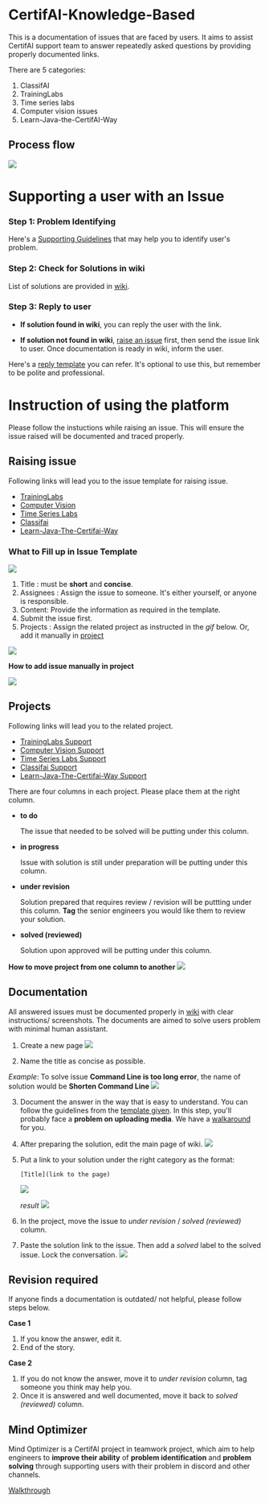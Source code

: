 # CertifAI-Knowledge-Based

This is a documentation of issues that are faced by users. It aims to assist CertifAI support team to answer repeatedly asked questions by providing properly documented links.

There are 5 categories:
1. ClassifAI 
2. TrainingLabs
3. Time series labs
4. Computer vision issues
5. Learn-Java-the-CertifAI-Way 

## Process flow

![](metadata/flow_chart1.jpeg)

# Supporting a user with an Issue
### Step 1: Problem Identifying

Here's a [Supporting Guidelines](https://github.com/CertifaiAI/CertifAI-Knowledge-Base/blob/main/SupportGuidelines.md) that may help you to identify user's problem.

### Step 2: Check for Solutions in wiki

List of solutions are provided in [wiki](https://github.com/CertifaiAI/certifai-wiki/wiki). 

### Step 3: Reply to user

- **If solution found in wiki**, you can reply the user with the link.

- **If solution not found in wiki**, [raise an issue](https://github.com/CertifaiAI/CertifAI-Knowledge-Base#raising-issue) first, then send the issue link to user. Once documentation is ready in wiki, inform the user.

Here's a [reply template](https://github.com/CertifaiAI/CertifAI-Knowledge-Base/wiki/Message-Template-for-Support) you can refer. It's optional to use this, but remember to be polite and professional.
# Instruction of using the platform

Please follow the instuctions while raising an issue. This will ensure the issue raised will be documented and traced properly.



## Raising issue
Following links will lead you to the issue template for raising issue.
- [TrainingLabs](https://github.com/CertifaiAI/CertifAI-Knowledge-Base/issues/new?assignees=&labels=TrainingLabs+common+issue&template=traininglabs-common-issue.md&title=%5BISSUE+TITLE%5D)
- [Computer Vision](https://github.com/CertifaiAI/CertifAI-Knowledge-Base/issues/new?assignees=&labels=computer+vision+common+issue&template=computer-vision-issue.md&title=%5BISSUE+TITLE%5D)
- [Time Series Labs](https://github.com/CertifaiAI/CertifAI-Knowledge-Base/issues/new?assignees=&labels=time-series-labs+common+issue&template=time-series-labs-common-issue.md&title=%5BISSUE+TITLE%5D)
- [Classifai](https://github.com/CertifaiAI/CertifAI-Knowledge-Base/issues/new?assignees=&labels=classifai+common+issue&template=classifai_common_issue.md&title=%5BISSUE+TITLE%5D)
- [Learn-Java-The-Certifai-Way](https://github.com/CertifaiAI/CertifAI-Knowledge-Base/issues/new?assignees=&labels=TrainingLabs+common+issue&template=learn-java-the-certifai-way-common-issue.md&title=%5BISSUE+TITLE%5D)

### What to Fill up in Issue Template
![](metadata/3.png)

1. Title :  must be **short** and **concise**.
2. Assignees : Assign the issue to someone. It's either yourself, or anyone is responsible.
3. Content: Provide the information as required in the template.
4. Submit the issue first.
5. Projects : Assign the related project as instructed in the *gif* below. Or, add it manually in [project](https://github.com/CertifaiAI/CertifAI-Knowledge-Base#projects)

![](metadata/1.gif)

**How to add issue manually in project**

![](metadata/2.gif)


## Projects
Following links will lead you to the related project.
- [TrainingLabs Support](https://github.com/CertifaiAI/certifai-wiki/projects/5)
- [Computer Vision Support](https://github.com/CertifaiAI/certifai-wiki/projects/4)
- [Time Series Labs Support](https://github.com/CertifaiAI/certifai-wiki/projects/3)
- [Classifai Support](https://github.com/CertifaiAI/certifai-wiki/projects/2)
- [Learn-Java-The-Certifai-Way Support](https://github.com/CertifaiAI/CertifAI-Knowledge-Base/projects/6)

There are four columns in each project. Please place them at the right column. 
-  **to do**
   
   The issue that needed to be solved will be putting under this column.
-  **in progress**
   
   Issue with solution is still under preparation will be putting under this column. 
-  **under revision**

   Solution prepared that requires review / revision will be puttting under this column. **Tag** the senior engineers you would like them to review your solution.
-  **solved (reviewed)**
   
   Solution upon approved will be putting under this column.

**How to move project from one column to another**
![](metadata/0.gif)

## Documentation
All answered issues must be documented properly in [wiki](https://github.com/CertifaiAI/certifai-wiki/wiki) with clear instructions/ screenshots. The documents are aimed to solve users problem with minimal human assistant.

1. Create a new page
![](metadata/10.png)


2. Name the title as concise as possible. 

*Example*: To solve issue **Command Line is too long error**, the name of solution would be **Shorten Command Line**
![](metadata/16.png)


3. Document the answer in the way that is easy to understand. You can follow the guidelines from the [template given](https://github.com/CertifaiAI/certifai-wiki/wiki/Wiki-Page-Template). In this step, you'll probably face a **problem on uploading media**. We have a [walkaround](UploadMedia.md) for you.


4. After preparing the solution, edit the main page of wiki. 
![](metadata/11.png)


5. Put a link to your solution under the right category as the format: 
   ```
   [Title](link to the page)
   ```
   ![](metadata/12.png)

   *result*
![](metadata/13.png)

6. In the project, move the issue to *under revision* / *solved (reviewed)* column.


7. Paste the solution link to the issue. Then add a *solved* label to the solved issue. Lock the conversation.
![](metadata/14.png)

## Revision required
If anyone finds a documentation is outdated/ not helpful, please follow steps below.

**Case 1**
1. If you know the answer, edit it.
2. End of the story.

**Case 2**
1. If you do not know the answer, move it to *under revision* column, tag someone you think may help you.
2. Once it is answered and well documented, move it back to *solved (reviewed)* column.

## Mind Optimizer 
Mind Optimizer is a CertifAI project in teamwork project, which aim to help engineers to **improve their ability** of **problem identification** and **problem solving** through supporting users with their problem in discord and other channels.

[Walkthrough](https://github.com/CertifaiAI/CertifAI-Knowledge-Base/blob/main/MindOptimizer.md)